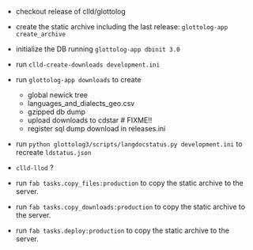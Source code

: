 
- checkout release of clld/glottolog
- create the static archive including the last release: `glottolog-app create_archive`
- initialize the DB running `glottolog-app dbinit 3.0`
- run `clld-create-downloads development.ini`
- run `glottolog-app downloads` to create
  - global newick tree
  - languages_and_dialects_geo.csv
  - gzipped db dump
  - upload downloads to cdstar  # FIXME!!
  - register sql dump download in releases.ini
- run `python glottolog3/scripts/langdocstatus.py development.ini` to recreate `ldstatus.json`
- `clld-llod` ?

- run `fab tasks.copy_files:production` to copy the static archive to the server.
- run `fab tasks.copy_downloads:production` to copy the static archive to the server.
- run `fab tasks.deploy:production` to copy the static archive to the server.
